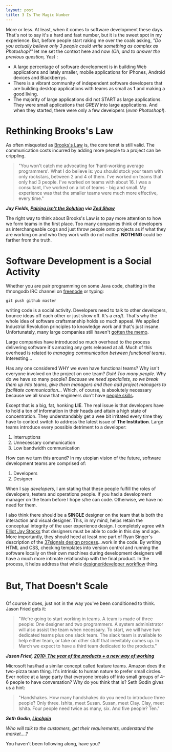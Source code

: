 ```yaml
---
layout: post
title: 3 Is The Magic Number
---
```


More or less. At least, when it comes to software development these days. That's not to say it's a hard and fast number, but it is the sweet spot in my experience. But, before people start raking me over the coals asking, *"Do you actually believe only 3 people could write something as complex as Photoshop?"* let me set the context here and now *(Oh, and to answer the previous question, Yes)* :

* A large percentage of software development is in building Web applications and lately smaller, mobile applications for iPhones, Android devices and Blackberrys.
* There is a vibrant community of independent software developers that are building desktop applications with teams as small as **1** and making a good living.
* The majority of large applications did not START as large applications. They were small applications that *GREW* into large applications. And when they started, there were only a few developers (*even Photoshop!*).

# Rethinking Brooks's Law

As often misquoted as [Brooks's Law](http://en.wikipedia.org/wiki/Brooks%27s_law) is, the core tenet is still valid. The communication costs incurred by adding more people to a project can be crippling.
	
> "You won't catch me advocating for 'hard-working average programmers'. What I do believe is: you should stock your team with only rockstars, between 2 and 4 of them. I've worked on teams that only had 3 people. I've worked on teams with about 16. I was a consultant, I've worked on a lot of teams - big and small. My experience was that the smaller teams were much more effective, every time."

***Jay Fields, [Pairing isn't the Solution](http://blog.jayfields.com/2010/03/pairing-isnt-solution.html) via [Zed Shaw](http://twitter.com/zedshaw/status/10356819700)***

The right way to think about Brooks's Law is to pay more attention to how we form teams in the first place. Too many companies think of developers as interchangeable cogs and just throw people onto projects as if what they are working on and who they work with do not matter. **NOTHING** could be farther from the truth.

# Software Development is a Social Activity

Whether you are pair programming on some Java code, chatting in the #mongodb IRC channel on [freenode](http://freenode.net) or typing:
    
    git push github master
    
writing code is a social activity. Developers need to talk to other developers, bounce ideas off each other or just show off. It's a *craft*. That's why the whole idea of software craftsmanship holds so much appeal. We applied Industrial Revolution principles to knowledge work and that's just insane. Unfortunately, many large companies still haven't [gotten the memo](http://www.entertonement.com/clips/pmrmbndcrh--Did-you-see-the-memo-about-thisOffice-Space-Gary-Cole-Bill-Lumbergh-).

Large companies have introduced so much overhead to the process delivering software it's amazing any gets released at all. Much of this overhead is related to *managing communication between functional teams*. Interesting...

Has any one considered WHY we even have functional teams? Why isn't everyone involved on the project on one team? *Duh! Too many people.* Why do we have so many people? *Because we need specialists, so we break them up into teams, give them managers and then add project managers to facilitate communication...* Which, of course, is absolutely necessary because we all know that engineers don't have [people skills](http://www.break.com/usercontent/2008/4/Office-Space-I-have-people-skills-488721.html).

Except that is a big, fat, honking **LIE**. The real issue is that developers have to hold a ton of information in their heads and attain a high state of concentration. They understandably get a wee bit irritated every time they have to context switch to address the latest issue of **The Institution**. Large teams introduce every possible detriment to a developer:

1. Interruptions
1. Unnecessary communication
1. Low bandwidth communication

How can we turn this around? In my utopian vision of the future, software development teams are comprised of:

1. Developers 
1. Designer

When I say *developers*, I am stating that these people fulfill the roles of developers, testers and operations people. If you had a development manager on the team before I hope s/he can code. Otherwise, we have no need for them. 

I also think there should be a **SINGLE** designer on the team that is both the interaction and visual designer. This, in my mind, helps retain the conceptual integrity of the user experience design. I completely agree with [Elliot Jay Stocks](http://elliotjaystocks.com/blog/web-designers-who-cant-code/) that designers must be able to code in this day and age. More importantly, they should heed at least one part of Ryan Singer's description of the [37signals design process](http://37signals.com/svn/posts/2135-podcast-episode-7-ryan-singer-on-the-37signals-design-process)...work in the code. By writing HTML and CSS, checking templates into version control and running the software locally on their own machines during development designers will have a much more intimate relationship with the final product. In the process, it helps address that whole [designer/developer workflow](http://www.adobe.com/resources/business/rich_internet_apps/workflow/) thing.

# But, That Doesn't Scale&#0153;

Of course it does, just not in the way you've been conditioned to think. Jason Fried gets it:

> "We're going to start working in teams. A team is made of three people: One designer and two programmers. A system administrator will also assist the team when necessary. To start, we will have two dedicated teams plus one slack team. The slack team is available to help either team, or take on other stuff that inevitably comes up. In March we expect to have a third team dedicated to the products."

***Jason Fried, [2010: The year of the products + a new way of working](http://37signals.com/svn/posts/2099-2010-the-year-of-the-products-a-new-way-of-working)***

Microsoft has/had a similar concept called feature teams. Amazon does the two-pizza team thing. It's intrinsic to human nature to prefer small circles. Ever notice at a large party that everyone breaks off into small groups of 4-6 people to have conversation? Why do you think that is? Seth Godin gives us a hint:

> "Handshakes. How many handshakes do you need to introduce three people? Only three. Ishita, meet Susan. Susan, meet Clay. Clay, meet Ishita. Four people need twice as many, six. And five people? Ten."

***Seth Godin, [Linchpin](http://www.amazon.com/Linchpin-Are-Indispensable-Seth-Godin/dp/1591843162/ref=sr_1_1?ie=UTF8&s=books&qid=1268610473&sr=1-1)***

*Who will talk to the customers, get their requirements, understand the market....?*

You haven't been following along, have you?


